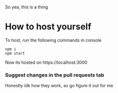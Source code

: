 So yea, this is a thing

# How to host yourself
To host, run the following commands in console

```
npm i
npm start
```

Now its hosted on https://localhost:3000

### Suggest changes in the pull requests tab

Honestly idk how they work, so go figure it out for me